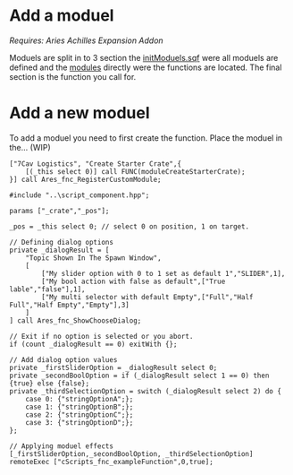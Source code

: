 # Add a moduel
_Requires: Aries Achilles Expansion Addon_

Moduels are split in to 3 section the [initModuels.sqf](https://github.com/7Cav/cScripts/blob/master/cScripts/CavFnc/functions/init/fn_initModules.sqf) were all moduels are defined and the [modules](https://github.com/7Cav/cScripts/tree/master/cScripts/CavFnc/functions/modules) directly were the functions are located. The final section is the function you call for.

# Add a new moduel
To add a moduel you need to first create the function. Place the moduel in the... (WIP) 


```
["7Cav Logistics", "Create Starter Crate",{
    [(_this select 0)] call FUNC(moduleCreateStarterCrate);
}] call Ares_fnc_RegisterCustomModule;
```



```
#include "..\script_component.hpp";

params ["_crate","_pos"];

_pos = _this select 0; // select 0 on position, 1 on target.

// Defining dialog options
private _dialogResult = [
    "Topic Shown In The Spawn Window",
    [
        ["My slider option with 0 to 1 set as default 1","SLIDER",1], 
        ["My bool action with false as default",["True lable","false"],1],
        ["My multi selector with default Empty",["Full","Half Full","Half Empty","Empty"],3]
    ]
] call Ares_fnc_ShowChooseDialog;

// Exit if no option is selected or you abort.
if (count _dialogResult == 0) exitWith {};

// Add dialog option values
private _firstSliderOption = _dialogResult select 0;
private _secondBoolOption = if (_dialogResult select 1 == 0) then {true} else {false};
private _thirdSelectionOption = switch (_dialogResult select 2) do {
    case 0: {"stringOptionA";};
    case 1: {"stringOptionB";};
    case 2: {"stringOptionC";};
    case 3: {"stringOptionD";};
};

// Applying moduel effects
[_firstSliderOption,_secondBoolOption, _thirdSelectionOption] remoteExec ["cScripts_fnc_exampleFunction",0,true];
```